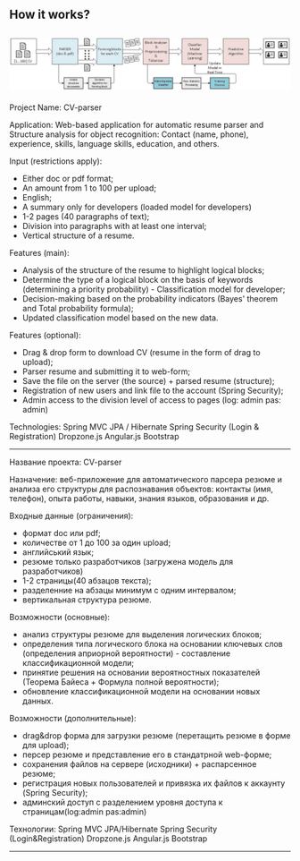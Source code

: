 How it works?
-----------------------------
![alt tag](https://github.com/VladlenKiev/cv-parser/blob/master/src/main/webapp/resources/pictures/parser%20flow.jpg)
-----------------------------
Project Name: CV-parser

Application: Web-based application for automatic resume parser and Structure analysis for object recognition: Contact (name, phone), experience, skills, language skills, education, and others.

Input (restrictions apply):
- Either doc or pdf format;
- An amount from 1 to 100 per upload;
- English;
- A summary only for developers (loaded model for developers)
- 1-2 pages (40 paragraphs of text);
- Division into paragraphs with at least one interval;
- Vertical structure of a resume.
 
Features (main):
- Analysis of the structure of the resume to highlight logical blocks;
- Determine the type of a logical block on the basis of keywords (determining a priority probability) - Classification model for developer;
- Decision-making based on the probability indicators (Bayes' theorem and Total probability formula);
- Updated classification model based on the new data.
 
Features (optional):
- Drag & drop form to download CV (resume in the form of drag to upload);
- Parser resume and submitting it to web-form;
- Save the file on the server (the source) + parsed resume (structure);
- Registration of new users and link file to the account (Spring Security);
- Admin access to the division level of access to pages (log: admin pas: admin)
 
Technologies:
Spring MVC
JPA / Hibernate
Spring Security (Login & Registration)
Dropzone.js
Angular.js
Bootstrap
 
-----------------------------------------
Название проекта: CV-parser
 
Назначение: веб-приложение для автоматического парсера резюме и анализа его структуры для распознавания объектов: контакты (имя, телефон), опыта работы, навыки, знания языков, образования и др.
 
Входные данные (ограничения):
- формат doc или pdf;
- количестве от 1 до 100 за один upload;
- английський язык;
- резюме только разработчиков (загружена модель для разработчиков)
- 1-2 страницы(40 абзацов текста);
- разделенние на абзацы минимум с одним интервалом;
- вертикальная структура резюме.
 
Возможности (основные):
- анализ структуры резюме для выделения логических блоков;
- определения типа логического блока на основании ключевых слов (определения априорной вероятности) - составление классификационной модели;
- принятие решения на основании вероятностных показателей (Теорема Байеса + Формула полной вероятности);
- обновление классификационной модели на основании новых данных.
 
Возможности (дополнительные):
- drag&drop форма для загрузки резюме (перетащить резюме в форме для upload);
- персер резюме и представление его в стандатрной web-форме;
- сохранения файлов на сервере (исходники) + распарсенное резюме;
- регистрация новых пользователей и привязка их файлов к аккаунту (Spring Security);
- админский доступ с разделением уровня доступа к страницам(log:admin pas:admin)
 
Технологии:
Spring MVC
JPA/Hibernate
Spring Security (Login&Registration)
Dropzone.js
Angular.js
Bootstrap
 
-------------------------------------
